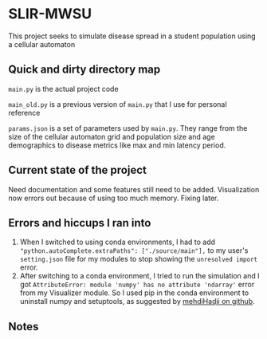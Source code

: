 # SLIR-MWSU

This project seeks to simulate disease spread in a student population using a cellular automaton

## Quick and dirty directory map

`main.py` is the actual project code

`main_old.py` is a previous version of `main.py` that I use for personal reference

`params.json` is a set of parameters used by `main.py`. They range from the size of the cellular automaton grid and population size and age demographics to disease metrics like max and min latency period.

## Current state of the project

Need documentation and some features still need to be added. Visualization now errors out because of using too much memory. Fixing later.

## Errors and hiccups I ran into

1. When I switched to using conda environments, I had to add `"python.autoComplete.extraPaths": ["./source/main"],` to my user's `setting.json` file for my modules to stop showing the `unresolved import` error.
2. After switching to a conda environment, I tried to run the simulation and I got `AttributeError: module 'numpy' has no attribute 'ndarray'` error from my Visualizer module. So I used pip in the conda environment to uninstall numpy and setuptools, as suggested by [mehdiHadji on github](https://github.com/ipython/ipyparallel/issues/349#issuecomment-449402168).

## Notes
